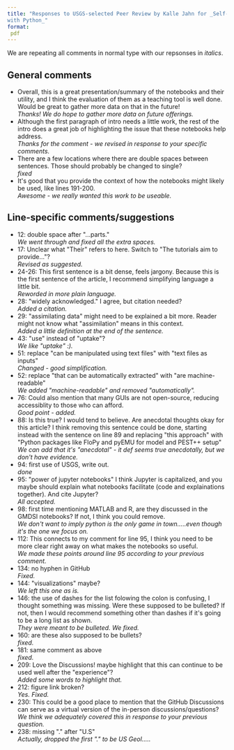 ```yaml
---
title: "Responses to USGS-selected Peer Review by Kalle Jahn for _Self-Guided Decision Support Groundwater Modelling
with Python_"
format:
 pdf
---
```

We are repeating all comments in normal type with our repsonses in _italics_.


## General comments
- Overall, this is a great presentation/summary of the notebooks and their utility, and I think the evaluation of them as a teaching tool is well done. Would be great to gather more data on that in the future!  
_Thanks! We do hope to gather more data on future offerings._  
- Although the first paragraph of intro needs a little work, the rest of the intro does a great job of highlighting the issue that these notebooks help address.  
_Thanks for the comment - we revised in response to your specific comments._  
- There are a few locations where there are double spaces between sentences. Those should probably be changed to single?  
_fixed_  
- It's good that you provide the context of how the notebooks might likely be used, like lines 191-200.  
_Awesome - we really wanted this work to be useable._  

## Line-specific comments/suggestions

- 12: double space after "...parts."  
_We went through and fixed all the extra spaces._  
- 17: Unclear what "Their" refers to here. Switch to "The tutorials aim to provide..."?  
_Revised as suggested._  
- 24-26: This first sentence is a bit dense, feels jargony. Because this is the first sentence of the article, I recommend simplifying language a little bit.  
_Reworded in more plain language._  
- 28: "widely acknowledged." I agree, but citation needed?  
_Added a citation._  
- 29: "assimilating data" might need to be explained a bit more. Reader might not know what "assimilation" means in this context.  
_Added a little definition at the end of the sentence._  
- 43: "use" instead of "uptake"?  
_We like "uptake" :)._  
- 51: replace "can be manipulated using text files" with "text files as inputs"  
_Changed - good simplification._  
- 52: replace "that can be automatically extracted" with "are machine-readable"  
_We added "machine-readable" and removed "automatically"._  
- 76: Could also mention that many GUIs are not open-source, reducing accessiblity to those who can afford.  
_Good point - added._  
- 88: Is this true? I would tend to believe. Are anecdotal thoughts okay for this article? I think removing this sentence could be done, starting instead with the sentence on line 89 and replacing "this approach" with "Python packages like FloPy and pyEMU for model and PEST++ setup"  
_We can add that it's "anecdotal" - it def seems true anecdotally, but we don't have evidence._  
- 94: first use of USGS, write out.  
_done_  
- 95: "power of jupyter notebooks" I think Jupyter is capitalized, and you maybe should explain what notebooks facilitate (code and explainations together). And cite Jupyter?  
_All accepted._  
- 98: first time mentioning MATLAB and R, are they discussed in the GMDSI notebooks? If not, I think you could remove.  
_We don't want to imply python is the only game in town.....even though it's the one we focus on._
- 112: This connects to my comment for line 95, I think you need to be more clear right away on what makes the notebooks so useful.  
_We made these points around line 95 according to your previous comment._  
- 134: no hyphen in GitHub  
_Fixed._  
- 144: "visualizations" maybe?  
_We left this one as is._  
- 146: the use of dashes for the list folowing the colon is confusing, I thought something was missing. Were these supposed to be bulleted? If not, then I would recommend something other than dashes if it's going to be a long list as shown.   
_They were meant to be bulleted. We fixed._ 
- 160: are these also supposed to be bullets?  
_fixed._  
- 181: same comment as above  
_fixed._  
- 209: Love the Discussions! maybe highlight that this can continue to be used well after the "experience"?  
_Added some words to highlight that._ 
- 212: figure link broken?  
_Yes. Fixed._  
- 230: This could be a good place to mention that the GitHub Discussions can serve as a virtual version of the in-person discussions/questions?  
_We think we adequately covered this in response to your previous question._  
- 238: missing "." after "U.S"  
_Actually, dropped the first "." to be US Geol....._
